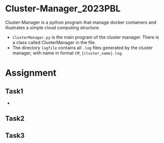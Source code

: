 # Cluster-Manager_2023PBL

Cluster-Manager is a python program that manage docker containers and illustrates a simple cloud computing structure.

-   `ClusterManager.py` is the main program of the cluster manager. There is a class called ClusterManager in the file.
-   The directory `logfile` contains all `.log` files generated by the cluster manager, with name in format `CM_{cluster_name}.log`.

# Assignment

## Task1

-
## Task2



## Task3








